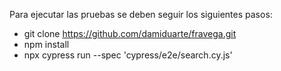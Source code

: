 Para ejecutar las pruebas se deben seguir los siguientes pasos:
- git clone https://github.com/damiduarte/fravega.git
- npm install
- npx cypress run --spec 'cypress/e2e/search.cy.js'